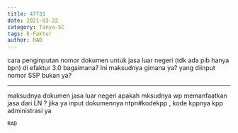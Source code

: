 ```yaml
---
title: 47731
date: 2021-03-22
category: Tanya-SC
tags: E-Faktur
author: RAD
---
```


cara penginputan nomor dokumen untuk jasa luar negeri (tdk ada pib hanya bpn) di efaktur 3.0 bagaimana? Ini maksudnya gimana ya? yang diinput nomor SSP bukan ya?

---

maksudnya dokumen jasa luar negeri apakah mksudnya wp memanfaatkan jasa dari LN ? jika ya input dokumennya ntpn#kodekpp , kode kppnya kpp administrasi ya

`RAD`
